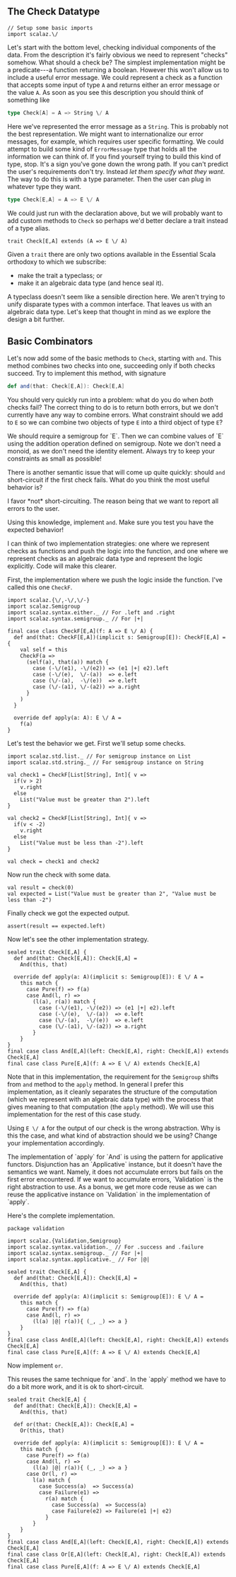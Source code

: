 ## The Check Datatype

```tut:invisible
// Setup some basic imports
import scalaz.\/
```

Let's start with the bottom level, checking individual components of the data. From the description it's fairly obvious we need to represent "checks" somehow. What should a check be? The simplest implementation might be a predicate---a function returning a boolean. However this won't allow us to include a useful error message. We could represent a check as a function that accepts some input of type `A` and returns either an error message or the value `A`. As soon as you see this description you should think of something like

```scala
type Check[A] = A => String \/ A
```

Here we've represented the error message as a `String`. This is probably not the best representation. We might want to internationalize our error messages, for example, which requires user specific formatting. We could attempt to build some kind of `ErrorMessage` type that holds all the information we can think of. If you find yourself trying to build this kind of type, stop. It's a sign you've gone down the wrong path. If you can't predict the user's requirements don't try. Instead *let them specify what they want*. The way to do this is with a type parameter. Then the user can plug in whatever type they want.

```scala
type Check[E,A] = A => E \/ A
```

We could just run with the declaration above, but we will probably want to add custom methods to `Check` so perhaps we'd better declare a trait instead of a type alias.

```tut
trait Check[E,A] extends (A => E \/ A)
```

Given a `trait` there are only two options available in the Essential Scala orthodoxy to which we subscribe:

- make the trait a typeclass; or
- make it an algebraic data type (and hence seal it).

A typeclass doesn't seem like a sensible direction here. We aren't trying to unify disparate types with a common interface. That leaves us with an algebraic data type. Let's keep that thought in mind as we explore the design a bit further.

## Basic Combinators

Let's now add some of the basic methods to `Check`, starting with `and`. This method combines two checks into one, succeeding only if both checks succeed. Try to implement this method, with signature

```scala
def and(that: Check[E,A]): Check[E,A]
```

You should very quickly run into a problem: what do you do when *both* checks fail? The correct thing to do is to return both errors, but we don't currently have any way to combine errors. What constraint should we add to `E` so we can combine two objects of type `E` into a third object of type `E`?

<div class="solution">
We should require a semigroup for `E`. Then we can combine values of `E` using the addition operation defined on semigroup. Note we don't need a monoid, as we don't need the identity element. Always try to keep your constraints as small as possible!
</div>

There is another semantic issue that will come up quite quickly: should `and` short-circuit if the first check fails. What do you think the most useful behavior is?

<div class="solution">
I favor *not* short-circuiting. The reason being that we want to report all errors to the user. 
</div>

Using this knowledge, implement `and`. Make sure you test you have the expected behavior!

<div class="solution">
I can think of two implementation strategies: one where we represent checks as functions and push the logic into the function, and one where we represent checks as an algebraic data type and represent the logic explicitly. Code will make this clearer.

First, the implementation where we push the logic inside the function. I've called this one `CheckF`.

```tut
import scalaz.{\/,-\/,\/-}
import scalaz.Semigroup
import scalaz.syntax.either._ // For .left and .right
import scalaz.syntax.semigroup._ // For |+|

final case class CheckF[E,A](f: A => E \/ A) {
  def and(that: CheckF[E,A])(implicit s: Semigroup[E]): CheckF[E,A] = {
    val self = this
    CheckF(a =>
      (self(a), that(a)) match {
        case (-\/(e1), -\/(e2)) => (e1 |+| e2).left
        case (-\/(e),  \/-(a))  => e.left
        case (\/-(a),  -\/(e))  => e.left
        case (\/-(a1), \/-(a2)) => a.right
      }
    )
  }

  override def apply(a: A): E \/ A =
    f(a)
}
```

Let's test the behavior we get. First we'll setup some checks.

```tut
import scalaz.std.list._ // For semigroup instance on List
import scalaz.std.string._ // For semigroup instance on String

val check1 = CheckF[List[String], Int]{ v =>
  if(v > 2)
    v.right
  else
    List("Value must be greater than 2").left
}

val check2 = CheckF[List[String], Int]{ v =>
  if(v < -2)
    v.right
  else
    List("Value must be less than -2").left
}

val check = check1 and check2
```

Now run the check with some data.

```tut
val result = check(0)
val expected = List("Value must be greater than 2", "Value must be less than -2")
```

Finally check we got the expected output.

```tut
assert(result == expected.left)
```

Now let's see the other implementation strategy.

```tut
sealed trait Check[E,A] {
  def and(that: Check[E,A]): Check[E,A] =
    And(this, that)

  override def apply(a: A)(implicit s: Semigroup[E]): E \/ A =
    this match {
      case Pure(f) => f(a)
      case And(l, r) =>
        (l(a), r(a)) match {
          case (-\/(e1), -\/(e2)) => (e1 |+| e2).left
          case (-\/(e),  \/-(a))  => e.left
          case (\/-(a),  -\/(e))  => e.left
          case (\/-(a1), \/-(a2)) => a.right
        }
    }
}
final case class And[E,A](left: Check[E,A], right: Check[E,A]) extends Check[E,A]
final case class Pure[E,A](f: A => E \/ A) extends Check[E,A]
```

Note that in this implementation, the requirement for the `Semigroup` shifts from `and` method to the `apply` method. In general I prefer this implementation, as it cleanly separates the structure of the computation (which we represent with an algebraic data type) with the process that gives meaning to that computation (the `apply` method). We will use this implementation for the rest of this case study.
</div>

Using `E \/ A` for the output of our check is the wrong abstraction. Why is this the case, and what kind of abstraction should we be using? Change your implementation accordingly.

<div class="solution">
The implementation of `apply` for `And` is using the pattern for applicative functors. Disjunction has an `Applicative` instance, but it doesn't have the semantics we want. Namely, it does not accumulate errors but fails on the first error encountered. If we want to accumulate errors, `Validation` is the right abstraction to use. As a bonus, we get more code reuse as we can reuse the applicative instance on `Validation` in the implementation of `apply`.

Here's the complete implementation.

```tut
package validation

import scalaz.{Validation,Semigroup}
import scalaz.syntax.validation._ // For .success and .failure
import scalaz.syntax.semigroup._ // For |+|
import scalaz.syntax.applicative._ // For |@|

sealed trait Check[E,A] {
  def and(that: Check[E,A]): Check[E,A] =
    And(this, that)

  override def apply(a: A)(implicit s: Semigroup[E]): E \/ A =
    this match {
      case Pure(f) => f(a)
      case And(l, r) =>
        (l(a) |@| r(a)){ (_, _) => a }
    }
}
final case class And[E,A](left: Check[E,A], right: Check[E,A]) extends Check[E,A]
final case class Pure[E,A](f: A => E \/ A) extends Check[E,A]
```
</div>

Now implement `or`.

<div class="solution">
This reuses the same technique for `and`. In the `apply` method we have to do a bit more work, and it is ok to short-circuit.

```tut
sealed trait Check[E,A] {
  def and(that: Check[E,A]): Check[E,A] =
    And(this, that)

  def or(that: Check[E,A]): Check[E,A] =
    Or(this, that)

  override def apply(a: A)(implicit s: Semigroup[E]): E \/ A =
    this match {
      case Pure(f) => f(a)
      case And(l, r) =>
        (l(a) |@| r(a)){ (_, _) => a }
      case Or(l, r) =>
        l(a) match {
          case Success(a)  => Success(a)
          case Failure(e1) =>
            r(a) match {
              case Success(a)  => Success(a)
              case Failure(e2) => Failure(e1 |+| e2)
            }
        }
    }
}
final case class And[E,A](left: Check[E,A], right: Check[E,A]) extends Check[E,A]
final case class Or[E,A](left: Check[E,A], right: Check[E,A]) extends Check[E,A]
final case class Pure[E,A](f: A => E \/ A) extends Check[E,A]
```
</div>
